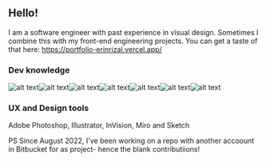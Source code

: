 ## Hello!
I am a software engineer with past experience in visual design. Sometimes I combine this with my front-end engineering projects. You can get a taste of that here: https://portfolio-erinrizal.vercel.app/

### Dev knowledge
![alt text](https://img.shields.io/badge/javascript-white?style=for-the-badge&logo=javascript)![alt text](https://img.shields.io/badge/typescript-white?style=for-the-badge&logo=typescript)![alt text](https://img.shields.io/badge/sass-white?style=for-the-badge&logo=sass)![alt text](https://img.shields.io/badge/react-white?style=for-the-badge&logo=react)![alt text](https://img.shields.io/badge/node-white?style=for-the-badge&logo=nodejs)![alt text](https://img.shields.io/badge/mysql-white?style=for-the-badge&logo=mysql)![alt text](https://img.shields.io/badge/java-white?style=for-the-badge&logo=java)

### UX and Design tools
Adobe Photoshop, Illustrator, InVision, Miro and Sketch 


<!-- ![stats](https://github-readme-stats.vercel.app/api?username=elrizal&theme=buefy&show_icons=true)
 -->

PS Since August 2022, I've been working on a repo with another accoount in Bitbucket for as project- hence the blank contributiions!
